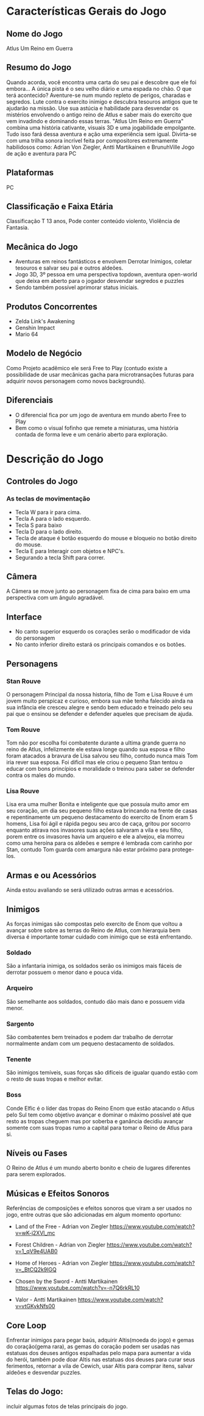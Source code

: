 # Características Gerais do Jogo
## Nome do Jogo
Atlus Um Reino em Guerra
## Resumo do Jogo
Quando acorda, você encontra uma carta do seu pai e descobre que ele foi embora…
A única pista é o seu velho diário e uma espada no chão. O que terá acontecido?
Aventure-se num mundo repleto de perigos, charadas e segredos. Lute contra o
exercito inimigo e descubra tesouros antigos que te ajudarão na missão. Use sua
astúcia e habilidade para desvendar os mistérios envolvendo o antigo reino de
Atlus e saber mais do exercito que vem invadindo e dominando essas terras.
"Atlus Um Reino em Guerra" combina uma história cativante, visuais 3D e
uma jogabilidade empolgante. Tudo isso fará dessa aventura e ação uma experiência
sem igual.
Divirta-se com uma trilha sonora incrível feita por compositores extremamente
habilidosos como: Adrian Von Ziegler, Antti Martikainen e BrunuhVille
Jogo de ação e aventura para PC

## Plataformas
PC

## Classificação e Faixa Etária
Classificação T 13 anos, Pode conter conteúdo violento, Violência de Fantasia.

## Mecânica do Jogo
* Aventuras em reinos fantásticos e envolvem Derrotar Inimigos, coletar tesouros e
salvar seu pai e outros aldeões.
* Jogo 3D, 3º pessoa em uma perspectiva topdown, aventura open-world que deixa em
aberto para o jogador desvendar segredos e puzzles
* Sendo também possível aprimorar status iniciais.

## Produtos Concorrentes
* Zelda Link's Awakening
* Genshin Impact
* Mario 64

## Modelo de Negócio
Como Projeto acadêmico ele será Free to Play (contudo existe a possibilidade de
usar mecânicas gacha para microtransações futuras para adquirir novos personagem
como novos backgrounds).

## Diferenciais
* O diferencial fica por um jogo de aventura em mundo aberto Free to Play
* Bem como o visual fofinho que remete a miniaturas, uma história contada de
forma leve e um cenário aberto para exploração.

# Descrição do Jogo
## Controles do Jogo
### As teclas de movimentação
* Tecla W para ir para cima.
* Tecla A para o lado esquerdo.
* Tecla S para baixo
* Tecla D para o lado direito.
* Tecla de ataque é botão esquerdo do mouse e bloqueio no botão direito do mouse.
* Tecla E para Interagir com objetos e NPC's.
* Segurando a tecla Shift para correr.

## Câmera
A Câmera se move junto ao personagem fixa de cima para baixo em uma
perspectiva com um ângulo agradável.
## Interface
* No canto superior esquerdo os corações serão o modificador de vida do personagem
* No canto inferior direito estará os principais comandos e os botões.

## Personagens
### Stan Rouve
O personagem Principal da nossa historia, filho de Tom e Lisa Rouve é um jovem
muito perspicaz e curioso, embora sua mãe tenha falecido ainda na sua infância
ele cresceu alegre e sendo bem educado e treinado pelo seu pai que o ensinou
se defender e defender aqueles que precisam de ajuda.

### Tom Rouve
Tom não por escolha foi combatente durante a ultima grande guerra no reino de Atlus,
infelizmente ele estava longe quando sua esposa e filho foram atacados a bravura de
Lisa salvou seu filho, contudo nunca mais Tom iria rever sua esposa. Foi dificil
mas ele criou o pequeno Stan tentou o educar com bons princípios e moralidade o
treinou para saber se defender contra os males do mundo.

### Lisa Rouve
Lisa era uma mulher Bonita e inteligente que que possuía muito amor em seu coração,
um dia seu pequeno filho estava brincando na frente de casas e repentinamente um
pequeno destacamento do exercito de Enom  eram 5 homens, Lisa foi ágil e rápida pegou
seu arco de caça, gritou por socorro enquanto atirava nos invasores suas ações
salvaram a vila e seu filho, porem entre os invasores havia um arqueiro e ele a
alvejou, ela morreu como uma heroína para os aldeões e sempre é lembrada com carinho
por Stan, contudo Tom guarda com amargura não estar próximo para protege-los.

## Armas e ou Acessórios
Ainda estou avaliando se será utilizado outras armas e acessórios.

## Inimigos
As forças inimigas são compostas pelo exercito de Enom que voltou a avançar sobre
sobre as terras do Reino de Atlus, com hierarquia bem diversa é importante tomar
cuidado com inimigo que se está enfrentando.

### Soldado
São a infantaria inimiga, os soldados serão os inimigos mais fáceis de derrotar
possuem o menor dano e pouca vida.
![]()

### Arqueiro
São semelhante aos soldados, contudo dão mais dano e possuem vida menor.
![]()

### Sargento
São combatentes bem treinados e podem dar trabalho de derrotar normalmente andam
com um pequeno destacamento de soldados.
![]()

### Tenente
São inimigos temíveis, suas forças são difíceis de igualar quando estão com o resto
de suas tropas e melhor evitar.
![]()

### Boss
Conde Elfic é o líder das tropas do Reino Enom que estão atacando o Atlus pelo Sul
tem como objetivo avançar e dominar o máximo possível até que resto as tropas cheguem
mas por soberba e ganância decidiu avançar somente com suas tropas rumo a capital para
tomar o Reino de Atlus para si.
![]()


## Níveis ou Fases
O Reino de Atlus é um mundo aberto bonito e cheio de lugares diferentes para serem
explorados.
![]()


## Músicas e Efeitos Sonoros
Referências de composições e efeitos sonoros que viram a ser usados no jogo, entre
outras que são adicionadas em algum momento oportuno:

* Land of the Free - Adrian von Ziegler <https://www.youtube.com/watch?v=wK-j2XVl_mc>

* Forest Children - Adrian von Ziegler <https://www.youtube.com/watch?v=1_qV9e4UAB0>

* Home of Heroes - Adrian von Ziegler <https://www.youtube.com/watch?v=_BtCQ2k9lGQ>

* Chosen by the Sword - Antti Martikainen <https://www.youtube.com/watch?v=-n7Q6rkRL10>

* Valor - Antti Martikainen <https://www.youtube.com/watch?v=vtGKykNfs00>

## Core Loop
Enfrentar inimigos para pegar baús, adquirir Altis(moeda do jogo) e gemas do coração(gema rara),
as gemas do coração podem ser usadas nas estatuas dos deuses antigos espalhadas pelo
mapa para aumentar a vida do herói, também pode doar Altis nas estatuas dos deuses
para curar seus ferimentos, retornar a vila de Cewich, usar Altis para comprar itens,
salvar aldeões e desvendar puzzles.

## Telas do Jogo:
incluir algumas fotos de telas principais do jogo.
![]()
